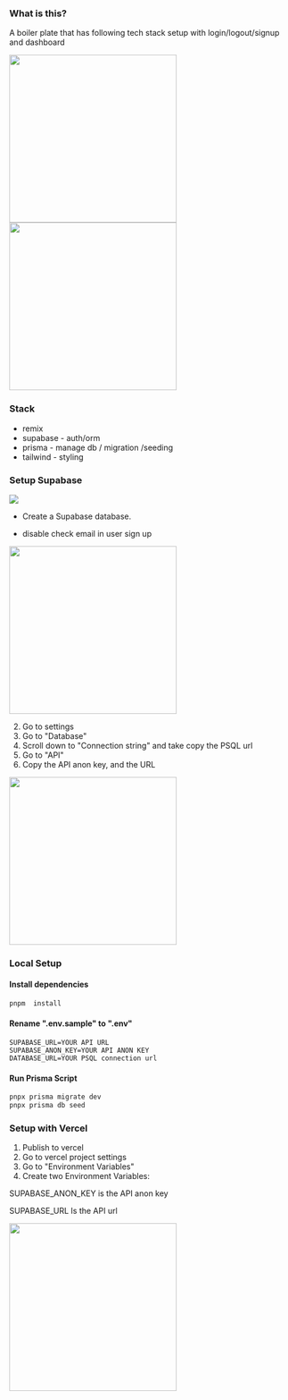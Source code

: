 ### What is this?

A boiler plate that has following tech stack setup with login/logout/signup and dashboard

<img src="https://res.cloudinary.com/dcmzulhgd/image/upload/v1641809256/obsidian/v38mxky6j5odalgs5sbt.png" width="300">

<img src="https://res.cloudinary.com/dcmzulhgd/image/upload/v1641809312/obsidian/s9dzeagxfdodlohzle6w.png" width="300">

### Stack

- remix
- supabase - auth/orm
- prisma - manage db / migration /seeding
- tailwind - styling

### Setup Supabase

![](https://res.cloudinary.com/dcmzulhgd/image/upload/w_300/v1642214646/obsidian/cjrt71jirxenplwcmb3h.png)

- Create a Supabase database.

- disable check email in user sign up

<img src="https://res.cloudinary.com/dcmzulhgd/image/upload/v1641808450/obsidian/k3o5lak4le43z4suxh0n.png" width="300">

2. Go to settings
3. Go to "Database"
4. Scroll down to "Connection string" and take copy the PSQL url
5. Go to "API"
6. Copy the API anon key, and the URL

<img src="https://res.cloudinary.com/dcmzulhgd/image/upload/v1641808552/obsidian/f1itclpog1tro4rf49id.png" width="300">

### Local Setup

#### Install dependencies

```bash
pnpm  install
```

#### Rename ".env.sample" to ".env"

```env
SUPABASE_URL=YOUR API URL
SUPABASE_ANON_KEY=YOUR API ANON KEY
DATABASE_URL=YOUR PSQL connection url
```

#### Run Prisma Script

```bash
pnpx prisma migrate dev
pnpx prisma db seed
```

### Setup with Vercel

1. Publish to vercel
2. Go to vercel project settings
3. Go to "Environment Variables"
4. Create two Environment Variables:

SUPABASE_ANON_KEY is the API anon key

SUPABASE_URL Is the API url

<img src="https://res.cloudinary.com/dcmzulhgd/image/upload/v1641808949/obsidian/jy3zboeisizn6i2ncxuc.png" width="300">
